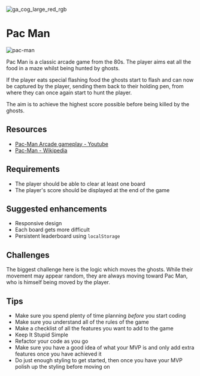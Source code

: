 ![ga_cog_large_red_rgb](https://cloud.githubusercontent.com/assets/40461/8183776/469f976e-1432-11e5-8199-6ac91363302b.png)

# Pac Man

![pac-man](https://media.git.generalassemb.ly/user/15120/files/da59cd00-fec9-11e8-8c61-9724060c10c6)

Pac Man is a classic arcade game from the 80s. The player aims eat all the food in a maze whilst being hunted by ghosts.

If the player eats special flashing food the ghosts start to flash and can now be captured by the player, sending them back to their holding pen, from where they can once again start to hunt the player.

The aim is to achieve the highest score possible before being killed by the ghosts.

## Resources

* [Pac-Man Arcade gameplay - Youtube](https://www.youtube.com/watch?v=uswzriFIf_k)
* [Pac-Man - Wikipedia](https://en.wikipedia.org/wiki/Pac-Man)

## Requirements

* The player should be able to clear at least one board
* The player's score should be displayed at the end of the game

## Suggested enhancements

* Responsive design
* Each board gets more difficult
* Persistent leaderboard using `localStorage`

## Challenges

The biggest challenge here is the logic which moves the ghosts. While their movement may appear random, they are always moving toward Pac Man, who is himself being moved by the player.

## Tips

* Make sure you spend plenty of time planning _before_ you start coding
* Make sure you understand all of the rules of the game
* Make a checklist of all the features you want to add to the game
* Keep It Stupid Simple
* Refactor your code as you go
* Make sure you have a good idea of what your MVP is and only add extra features once you have achieved it
* Do just enough styling to get started, then once you have your MVP polish up the styling before moving on
